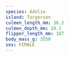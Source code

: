 ```yaml
---
species: Adelie
island: Torgersen
culmen_length_mm: 36.2
culmen_depth_mm: 16.1
flipper_length_mm: 187
body_mass_g: 3550
sex: FEMALE
---
```


